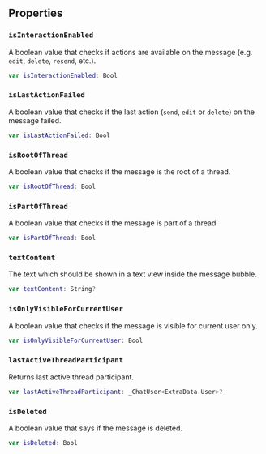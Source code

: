 
## Properties

### `isInteractionEnabled`

A boolean value that checks if actions are available on the message (e.g. `edit`, `delete`, `resend`, etc.).

``` swift
var isInteractionEnabled: Bool 
```

### `isLastActionFailed`

A boolean value that checks if the last action (`send`, `edit` or `delete`) on the message failed.

``` swift
var isLastActionFailed: Bool 
```

### `isRootOfThread`

A boolean value that checks if the message is the root of a thread.

``` swift
var isRootOfThread: Bool 
```

### `isPartOfThread`

A boolean value that checks if the message is part of a thread.

``` swift
var isPartOfThread: Bool 
```

### `textContent`

The text which should be shown in a text view inside the message bubble.

``` swift
var textContent: String? 
```

### `isOnlyVisibleForCurrentUser`

A boolean value that checks if the message is visible for current user only.

``` swift
var isOnlyVisibleForCurrentUser: Bool 
```

### `lastActiveThreadParticipant`

Returns last active thread participant.

``` swift
var lastActiveThreadParticipant: _ChatUser<ExtraData.User>? 
```

### `isDeleted`

A boolean value that says if the message is deleted.

``` swift
var isDeleted: Bool 
```
